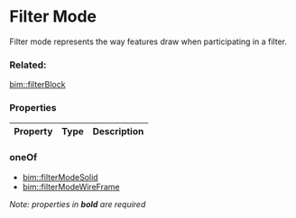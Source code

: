 # Filter Mode

Filter mode represents the way features draw when participating in a filter.

### Related:

[bim::filterBlock](filterBlock.md)
### Properties

| Property | Type | Description |
| --- | --- | --- |

### oneOf

- [bim::filterModeSolid](filterModeSolid.md)
- [bim::filterModeWireFrame](filterModeWireFrame.md)

*Note: properties in **bold** are required*

